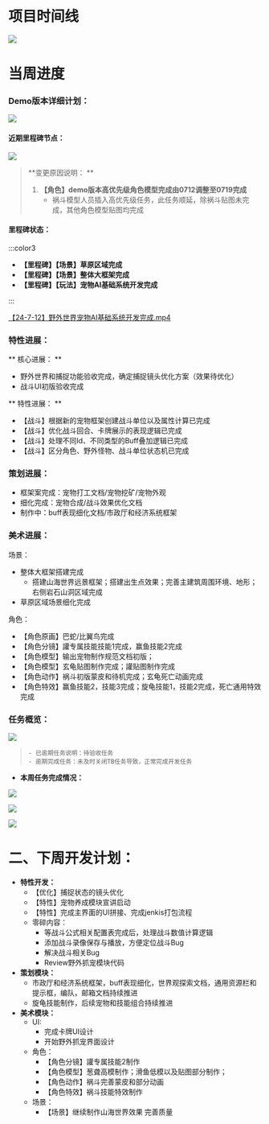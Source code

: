 # 项目时间线
![](https://cdn.nlark.com/yuque/0/2024/png/12926950/1718348510478-cf9c4bdf-a79e-479c-a140-4f43cbbdbc6a.png)

# 当周进度
### Demo版本详细计划：
![](https://cdn.nlark.com/yuque/0/2024/png/12926950/1721372521993-e49c8aa8-244a-4b33-9745-2cd5f92e560c.png)

#### 近期里程碑节点：
![](https://cdn.nlark.com/yuque/0/2024/png/12926950/1720781862037-133a7a5d-b7e5-4bcf-b8d0-7d172fe924e9.png)

> **变更原因说明： **
>
> 1. **【角色】demo版本高优先级角色模型完成由0712调整至0719完成**
>     - 祸斗模型人员插入高优先级任务，此任务顺延，除祸斗贴图未完成，其他角色模型贴图均完成
>

#### 里程碑状态：
:::color3
+ **【里程碑】【场景】草原区域完成**
+ **【里程碑】【场景】整体大框架完成**
+ **【里程碑】【玩法】宠物AI基础系统开发完成**

:::

[【24-7-12】野外世界宠物AI基础系统开发完成.mp4](https://snh48group.yuque.com/attachments/yuque/0/2024/mp4/12926950/1721372453822-5b55b3ec-a1b2-40a5-8f92-77a6ee5a49c9.mp4)

### 特性进展：
**  核心进展：  **

+ 野外世界和捕捉功能验收完成，确定捕捉镜头优化方案（效果待优化）
+ 战斗UI初版验收完成    

**  特性进展：  **

+ 【战斗】根据新的宠物框架创建战斗单位以及属性计算已完成
+ 【战斗】优化战斗回合、卡牌展示的表现逻辑已完成
+ 【战斗】处理不同Id、不同类型的Buff叠加逻辑已完成
+ 【战斗】区分角色、野外怪物、战斗单位状态机已完成

### 策划进展：
+ 框架案完成：宠物打工文档/宠物挖矿/宠物外观
+ 细化完成：宠物合成/战斗效果优化文档
+ 制作中：buff表现细化文档/市政厅和经济系统框架   

### 美术进展：  
场景：

+ 整体大框架搭建完成
    - 搭建山海世界远景框架；搭建出生点效果；完善主建筑周围环境、地形；右侧岩石山洞区域完成
+ 草原区域场景细化完成

角色：

+ 【角色原画】巴蛇/比翼鸟完成  
+ 【角色分镜】讙专属技能技能1完成，赢鱼技能2完成  
+ 【角色模型】输出宠物制作规范文档初版；
+ 【角色模型】玄龟贴图制作完成；讙贴图制作完成  
+ 【角色动作】祸斗初版蒙皮和待机完成；玄龟死亡动画完成
+ 【角色特效】赢鱼技能2，技能3完成；旋龟技能1，技能2完成，死亡通用特效完成  

### 任务概览：
![](https://cdn.nlark.com/yuque/0/2024/png/12926950/1720783159598-ee5ef593-f432-4ffe-a2ef-af430d7bec8f.png)

>     - 已逾期任务说明：待验收任务
>     - 逾期完成任务：未及时关闭TB任务导致，正常完成开发任务
>

+ **本周任务完成情况：**

![](https://cdn.nlark.com/yuque/0/2024/png/12926950/1720783179338-9b9febc2-d641-49e7-a051-b9c0f3872608.png)

![](https://cdn.nlark.com/yuque/0/2024/png/12926950/1720783199472-969eecb3-4059-4dd0-a775-68c2c5c46200.png)

![](https://cdn.nlark.com/yuque/0/2024/png/12926950/1720783215817-41374e2f-cacf-4ca1-bc02-7c469883b1e3.png)

# 二、下周开发计划：
+ **特性开发：**
    - 【优化】捕捉状态的镜头优化
    - 【特性】宠物养成模块宣讲启动
    - 【特性】完成主界面的UI拼接、完成jenkis打包流程  
    - 零碎内容：
        * 等战斗公式相关配置表完成后，处理战斗数值计算逻辑
        * 添加战斗录像保存与播放，方便定位战斗Bug
        * 解决战斗相关Bug
        * Review野外抓宠模块代码  
+ **策划模块：**
    - 市政厅和经济系统框架，buff表现细化，世界观探索文档，通用资源栏和提示框，编队，邮箱文档持续推进
    - 旋龟技能制作，后续宠物和技能组合持续推进
+ **美术模块：**
    - UI:
        * 完成卡牌UI设计  
        * 开始野外抓宠界面设计
    - 角色：
        * 【角色分镜】讙专属技能2制作 
        * 【角色模型】葱聋高模制作；滑鱼低模以及贴图部分制作； 
        * 【角色动作】祸斗完善蒙皮和部分动画  
        * 【角色特效】祸斗技能特效制作  
    - 场景：
        *  【场景】继续制作山海世界效果  完善质量  







